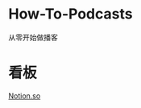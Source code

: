 # How-To-Podcasts
从零开始做播客


# 看板

[Notion.so](https://www.notion.so/bestony/How-To-Podcasts-b300c68253e04f57800e0d8a88baeb9f)
